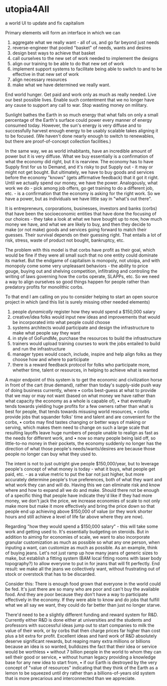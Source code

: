 # utopia4All
a world UI to update and fix capitalism

Primary elements will form an interface in which we can 
1) aggregate what we really want - all of us, and go far beyond just needs
2) reverse-engineer that pooled "basket" of needs, wants and desires
3) design best ways to achieve that basket
4) call ourselves to the new set of work needed to implement the designs
5) align our training to be able to do that new set of work
6) implement support systems to facilitate being able to switch to and to be effective in that new set of work
7) align necessary resources
8) make what we have determined we really want.

End world hunger. Get paid and work only as much as really needed. Live our best possible lives. Enable such contentment that we no longer have any cause to support any call to war. Stop wasting money on military.

Sunlight bathes the Earth in so much energy that what falls on only a small percentage of the Earth's surface could power every manner of energy consumed today. However, the sun's energy is very diffuse and to successfully harvest enough energy to be usably scalable takes aligning it to be focused. (We haven't done nearly enough to switch to renewables, but there are proof-of-concept collection facilities.)

In the same way, we as world inhabitants, have an incredible amount of power but it is very diffuse. What we buy essentially is a confirmation of what the economy did right, but it is rearview. The economy has to have Supply first for us to Demand, and it's risky to put Supply out - it may or might not get bought. But ultimately, we have to buy goods and services before the economy "knows" (gets affirmative feedback) that it got it right. Until we actually spend our money, we have the power. Analogously, what work we do - pick among job offers, go get training to do a different job, etc. - is a confirmation that the economy is asking for the right work. So we have a power, but as individuals we have little say in "what's out there".

It is entrepreneurs, corporations, businesses, investors and banks (corbs) that have been the socioeconomic entities that have done the focusing of our choices - they take a look at what we have bought up to now, how much money we have, and what we are likely to buy, and then they decide to make (or not make) goods and services going forward to match their guesses. Their survival depends on their guessing right. That entails a lot of risk, stress, waste of product not bought, bankruptcy, etc.

The problem with this model is that corbs have profit as their goal, which would be fine if they were all small such that no one entity could dominate its market. But the endgame of capitalism is monopoly, not utoipa, and with monopoly come some very unpleasant behaviors - the ability to price gouge, buying out and shelving competition, infiltrating and controling the writing of laws governing how the corbs operate, SLAPPs, etc. So we need a way to align ourselves so good things happen for people rather than predatory profits for monolithic corbs.

To that end I am calling on you to consider helping to start an open source project in which (and this list is surely missing other needed elements)
1) people *dynamically* register how they would spend a $150,000 salary
2) creative/idea folks would input new ideas and improvements that would be incorporated into what people could choose
3) systems architects would participate and design the infrastructure to make what people say they want
4) in style of GoFundMe, purchase the resources to build the infrastructure
5) trainers would upload training courses to work the jobs entailed to build and run the infrastructure
6) manager types would coach, include, inspire and help align folks as they choose how and where to participate
7) there is a reward feedback protocol for folks who participate more, whether time, talent or resources, in helping to achieve what is wanted

A major endpoint of this system is to get the economic and civilization horse in front of the cart (true demand), rather than today's supply-side push way of doing business currently, where 
• corbs best-guess at what to provide that we may or may not want (based on what money we have rather than what capacity the economy as a whole is capable of), 
• that eventually tends towards yielding huge profits for a few owners rather than what is best for people, that tends towards misusing world resources, 
• corbs provide jobs that squander folks' time and talent and are convenient for the corbs, 
• corbs may find tastes changing or better ways of making or serving, which makes them need to change on such a large scale that resulting layoffs leave huge numbers of people unable to realign as fast as the needs for different work, and
• now so many people being laid off, so little-to-no money in their pockets, the economy suddenly no longer has the direction of what those people's needs/wants/desires are because those people no longer can buy what they used to.

The intent is not to just outright give people $150,000/year, but to leverage people's concept of what money is today - what it buys, what people get paid, etc. - as a value metric to put the bar not just higher, but more accurately determine people's true preferences, both of what they want and what work they can and will do. Having this we can eliminate risk and know where and how to expand all we do and make. Should there not be enough of a specific thing that people have indicate they'd like if they had more money, we don't jack the price, we increase economies of scale to not only make more but make it more effectively and bring the price down so that people end up achieving above $150,000 of value (or they work shorter hours and still achieve a level of life far above where they are now).

Regarding "how they would spend a $150,000 salary" - this will take some work and getting used to. It's essentially budgeting on steroids. But in addition to aiming for economies of scale, we want to also incorporate granular customization as much as possible so what any one person, when inputing a want, can customize as much as possible. As an example, think of buying jeans. Let's not just ramp up how many jeans of generic sizes to make, but establish a fitting system (BAM local fitting rooms with laser body topography?) to allow everyone to put in for jeans that will fit perfectly. End result: we make all the jeans we collectively want, without frustrating out of stock or overstock that has to be discarded.

Consider this: There is enough food grown that everyone in the world could be fed. It's just there are so many who are poor and can't buy the available food. And they are poor because they don't have a way to participate effectively in the economy. If they were able to know and do jobs that fulfill what we all say we want, they could do far better than just no longer starve.

There'd need to be a slightly different funding and reward system for R&D. Currently either R&D is done either at universities and the students and professors with successful ideas jump out to start companies to milk the value of their work, or by corbs that then charge prices far higher than cost plus a bit extra for profit. Excellent ideas and hard work of R&D absolutely deserve significant rewards, but reaping many extra millions or billions because an idea is so wanted, bulldozes the fact that their idea or service would be worthless
• without 7 billion people in the world to whom they can sell their good or service, 
• without human legacy providing a knowledge base for any new idea to start from, 
• if our Earth is destroyed by the very concept of "value of resources" indicating that they think of the Earth as a lemon to be squeezed until dry rather than a billions-of-years old system that is more precarious and interconnected than we appreciate.
